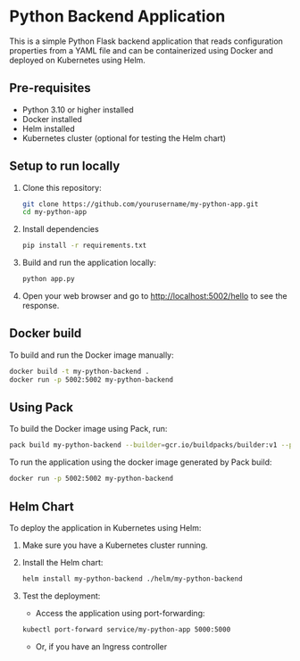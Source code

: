 # Python Backend Application

This is a simple Python Flask backend application that reads configuration properties from a YAML file and can be containerized using Docker and deployed on Kubernetes using Helm.

## Pre-requisites

- Python 3.10 or higher installed
- Docker installed
- Helm installed
- Kubernetes cluster (optional for testing the Helm chart)

## Setup to run locally

1. Clone this repository:

   ```bash
   git clone https://github.com/yourusername/my-python-app.git
   cd my-python-app
   ```

2. Install dependencies

   ```bash
   pip install -r requirements.txt
   ```

3. Build and run the application locally:

   ```bash
   python app.py
   ```

4. Open your web browser and go to <http://localhost:5002/hello> to see the response.

## Docker build

To build and run the Docker image manually:

```bash
docker build -t my-python-backend .
docker run -p 5002:5002 my-python-backend
```

## Using Pack

To build the Docker image using Pack, run:

```bash
pack build my-python-backend --builder=gcr.io/buildpacks/builder:v1 --path=.
```

To run the application using the docker image generated by Pack build:

```bash
docker run -p 5002:5002 my-python-backend
```

## Helm Chart

To deploy the application in Kubernetes using Helm:

1. Make sure you have a Kubernetes cluster running.

2. Install the Helm chart:

    ```bash
    helm install my-python-backend ./helm/my-python-backend
    ```

3. Test the deployment:
    - Access the application using port-forwarding:

    ```bash
    kubectl port-forward service/my-python-app 5000:5000
    ```

    - Or, if you have an Ingress controller
